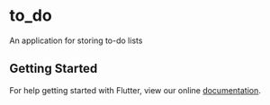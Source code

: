 # to_do

An application for storing to-do lists

## Getting Started

For help getting started with Flutter, view our online
[documentation](https://flutter.io/).
